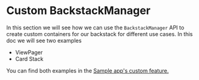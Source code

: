 # Custom BackstackManager

In this section we will see how we can use the `BackstackManager` API to create custom containers for our backstack for different use cases. In this doc we will see two examples

* ViewPager
* Card Stack

You can find both examples in the [Sample app's custom feature.](https://github.com/roudikk/guia/tree/master/sample/feature-custom)
